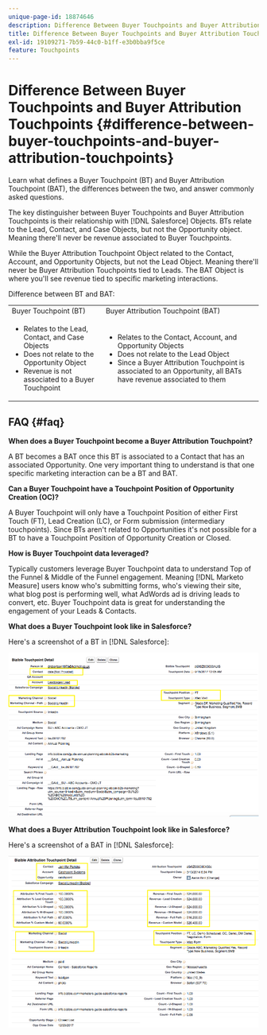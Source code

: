 ```yaml
---
unique-page-id: 18874646
description: Difference Between Buyer Touchpoints and Buyer Attribution Touchpoints - [!DNL Marketo Measure] - Product Documentation
title: Difference Between Buyer Touchpoints and Buyer Attribution Touchpoints
exl-id: 19109271-7b59-44c0-b1ff-e3b0bba9f5ce
feature: Touchpoints
---
```

# Difference Between Buyer Touchpoints and Buyer Attribution Touchpoints {#difference-between-buyer-touchpoints-and-buyer-attribution-touchpoints}

Learn what defines a Buyer Touchpoint (BT) and Buyer Attribution Touchpoint (BAT), the differences between the two, and answer commonly asked questions.

The key distinguisher between Buyer Touchpoints and Buyer Attribution Touchpoints is their relationship with [!DNL Salesforce] Objects. BTs relate to the Lead, Contact, and Case Objects, but not the Opportunity object. Meaning there'll never be revenue associated to Buyer Touchpoints.

While the Buyer Attribution Touchpoint Object related to the Contact, Account, and Opportunity Objects, but not the Lead Object. Meaning there'll never be Buyer Attribution Touchpoints tied to Leads. The BAT Object is where you'll see revenue tied to specific marketing interactions.

Difference between BT and BAT:

<table> 
 <colgroup> 
  <col> 
  <col> 
 </colgroup> 
 <tbody> 
  <tr> 
   <td>Buyer Touchpoint (BT)</td> 
   <td>Buyer Attribution Touchpoint (BAT)</td> 
  </tr> 
  <tr> 
   <td> 
    <ul> 
     <li>Relates to the Lead, Contact, and Case Objects</li> 
     <li>Does not relate to the Opportunity Object</li> 
     <li>Revenue is not associated to a Buyer Touchpoint</li> 
    </ul></td> 
   <td> 
    <ul> 
     <li>Relates to the Contact, Account, and Opportunity Objects</li> 
     <li>Does not relate to the Lead Object</li> 
     <li>Since a Buyer Attribution Touchpoint is associated to an Opportunity, all BATs have revenue associated to them</li> 
    </ul></td> 
  </tr> 
 </tbody> 
</table>

## FAQ {#faq}

**When does a Buyer Touchpoint become a Buyer Attribution Touchpoint?**

A BT becomes a BAT once this BT is associated to a Contact that has an associated Opportunity. One very important thing to understand is that one specific marketing interaction can be a BT and BAT.

**Can a Buyer Touchpoint have a Touchpoint Position of Opportunity Creation (OC)?**

A Buyer Touchpoint will only have a Touchpoint Position of either First Touch (FT), Lead Creation (LC), or Form submission (intermediary touchpoints). Since BTs aren't related to Opportunities it's not possible for a BT to have a Touchpoint Position of Opportunity Creation or Closed.

**How is Buyer Touchpoint data leveraged?**

Typically customers leverage Buyer Touchpoint data to understand Top of the Funnel & Middle of the Funnel engagement. Meaning [!DNL Marketo Measure] users know who's submitting forms, who's viewing their site, what blog post is performing well, what AdWords ad is driving leads to convert, etc. Buyer Touchpoint data is great for understanding the engagement of your Leads & Contacts.

**What does a Buyer Touchpoint look like in Salesforce?**

Here's a screenshot of a BT in [!DNL Salesforce]:

![](assets/1.png)

**What does a Buyer Attribution Touchpoint look like in Salesforce?**

Here's a screenshot of a BAT in [!DNL Salesforce]:

![](assets/2.png)
